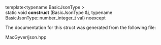 <div id="structdetail_1_1external__constructor_3_01value__t_1_1number__integer_01_4">

</div>

<span id="structdetail_1_1external__constructor_3_01value__t_1_1number__integer_01_4"
label="structdetail_1_1external__constructor_3_01value__t_1_1number__integer_01_4"></span>

<div class="DoxyCompactItemize">

<span id="structdetail_1_1external__constructor_3_01value__t_1_1number__integer_01_4_a1f695d898af799e2e86cf862e95b8b71"
label="structdetail_1_1external__constructor_3_01value__t_1_1number__integer_01_4_a1f695d898af799e2e86cf862e95b8b71"></span>
template$<$typename BasicJsonType $>$   
static void **construct** (BasicJsonType &j, typename
BasicJsonType::number_integer_t val) noexcept

</div>

The documentation for this struct was generated from the following file:

<div class="DoxyCompactItemize">

MacGyver/json.hpp

</div>
